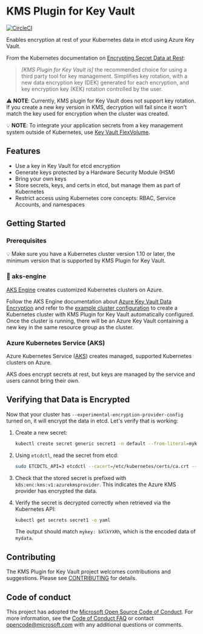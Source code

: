# KMS Plugin for Key Vault

[![CircleCI](https://circleci.com/gh/Azure/kubernetes-kms/tree/master.svg?style=svg)](https://circleci.com/gh/Azure/kubernetes-kms/tree/master)

Enables encryption at rest of your Kubernetes data in etcd using Azure Key Vault.

From the Kubernetes documentation on [Encrypting Secret Data at Rest]:

> *[KMS Plugin for Key Vault is]* the recommended choice for using a third party tool for key management. Simplifies key rotation, with a new data encryption key (DEK) generated for each encryption, and key encryption key (KEK) rotation controlled by the user.

⚠️ **NOTE**: Currently, KMS plugin for Key Vault does not support key rotation. If you create a new key version in KMS, decryption will fail since it won't match the key used for encryption when the cluster was created.

💡 **NOTE**: To integrate your application secrets from a key management system outside of Kubernetes, use [Key Vault FlexVolume].

## Features

* Use a key in Key Vault for etcd encryption
* Generate keys protected by a Hardware Security Module (HSM)
* Bring your own keys
* Store secrets, keys, and certs in etcd, but manage them as part of Kubernetes
* Restrict access using Kubernetes core concepts: RBAC, Service Accounts, and namespaces

## Getting Started

### Prerequisites

💡 Make sure you have a Kubernetes cluster version 1.10 or later, the minimum version that is supported by KMS Plugin for Key Vault.

### 🎁 aks-engine

[AKS Engine] creates customized Kubernetes clusters on Azure.

Follow the AKS Engine documentation about [Azure Key Vault Data Encryption] and refer to the [example cluster configuration] to create a Kubernetes cluster with KMS Plugin for Key Vault automatically configured. Once the cluster is running, there will be an Azure Key Vault containing a new key in the same resource group as the cluster.

### Azure Kubernetes Service (AKS)

Azure Kubernetes Service ([AKS]) creates managed, supported Kubernetes clusters on Azure.

AKS does encrypt secrets at rest, but keys are managed by the service and users cannot bring their own.

## Verifying that Data is Encrypted

Now that your cluster has `--experimental-encryption-provider-config` turned on, it will encrypt the data in etcd. Let's verify that is working:

1. Create a new secret:

    ```bash
    kubectl create secret generic secret1 -n default --from-literal=mykey=mydata
    ```

2. Using `etcdctl`, read the secret from etcd:

    ```bash
    sudo ETCDCTL_API=3 etcdctl --cacert=/etc/kubernetes/certs/ca.crt --cert=/etc/kubernetes/certs/etcdclient.crt --key=/etc/kubernetes/certs/etcdclient.key get /registry/secrets/default/secret1
    ```

3. Check that the stored secret is prefixed with `k8s:enc:kms:v1:azurekmsprovider`. This indicates the Azure KMS provider has encrypted the data.

4. Verify the secret is decrypted correctly when retrieved via the Kubernetes API:

    ```bash
    kubectl get secrets secret1 -o yaml
    ```

    The output should match `mykey: bXlkYXRh`, which is the encoded data of `mydata`.

## Contributing

The KMS Plugin for Key Vault project welcomes contributions and suggestions. Please see [CONTRIBUTING](CONTRIBUTING.md) for details.

## Code of conduct

This project has adopted the [Microsoft Open Source Code of Conduct](https://opensource.microsoft.com/codeofconduct/). For more information, see the [Code of Conduct FAQ](https://opensource.microsoft.com/codeofconduct/faq) or contact [opencode@microsoft.com](mailto:opencode@microsoft.com) with any additional questions or comments.


[AKS]: https://azure.microsoft.com/services/kubernetes-service/
[AKS Engine]: https://github.com/Azure/aks-engine
[Azure Key Vault Data Encryption]: https://github.com/Azure/aks-engine/blob/master/docs/topics/features.md#azure-key-vault-data-encryption
[Encrypting Secret Data at Rest]: https://kubernetes.io/docs/tasks/administer-cluster/encrypt-data/#providers
[example cluster configuration]: https://github.com/Azure/aks-engine/blob/master/examples/kubernetes-config/kubernetes-keyvault-encryption.json
[Key Vault FlexVolume]: https://github.com/Azure/kubernetes-keyvault-flexvol

